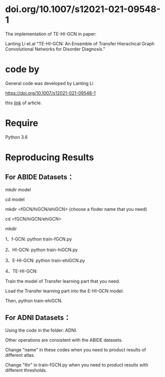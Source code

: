 # doi.org/10.1007/s12021-021-09548-1


The implementation of TE-HI-GCN in paper:

Lanting Li et.al "TE-HI-GCN: An Ensemble of Transfer Hierachical Graph Convolutional Networks for Disorder Diagnosis." 
# code by 

General code was developed by Lanting Li

https://doi.org/10.1007/s12021-021-09548-1


this [link](https://drive.google.com/file/d/1UuNYIQ6wDg_C4EtW88pWVbqvZI_vKpF6/view?usp=sharing) of article. 


# Require

Python 3.6

# Reproducing Results

## For ABIDE Datasets：

mkdir model

cd model

mkdir <fGCN/hiGCN/ehiGCN>  (choose a floder name that you need)

cd <fGCN/hiGCN/ehiGCN>

mkdir <atlas name>

1、f-GCN: python train-fGCN.py

2、HI-GCN: python train-hiGCN.py

3、E-HI-GCN: python train-ehiGCN.py

4、TE-HI-GCN: 

Train the model of Transfer learning part that you need.

Load the Transfer learning part into the E-HI-GCN model.

Then, python train-ehiGCN.

## For ADNI Datasets：

Using the code in the folder: ADNI.

Other operations are consistent with the ABIDE datasets.

Change "name" in these codes when you need to product results of different atlas.

Change "thr" in train-fGCN.py when you need to product results with different thresholds.
